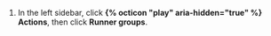 
1. In the left sidebar, click **{% octicon "play" aria-hidden="true" %} Actions**, then click **Runner groups**.
